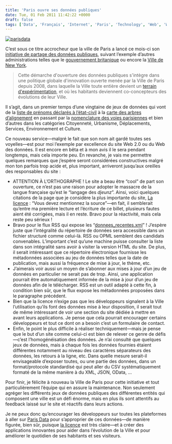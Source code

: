 ```yaml
---
title: 'Paris ouvre ses données publiques'
date: Tue, 01 Feb 2011 11:42:22 +0000
draft: false
tags: ['Data', 'Français', 'Internet', 'Paris', 'Technology', 'Web', 'Web 2.0']
---
```


[![parisdata](http://blog.madd0.com/images/Windows-Live-Writer/7cc2b85ee1f2_92B2/parisdata_3.png "parisdata")](http://opendata.paris.fr)

C’est sous ce titre accrocheur que la ville de Paris a lancé ce mois-ci son [initiative de partage des données publiques](http://opendata.paris.fr), suivant l’exemple d’autres administrations telles que le [gouvernement britanique](http://data.gov.uk) ou encore la [Ville de New York](http://www.nyc.gov/html/datamine/html/home/home.shtml).

> Cette démarche d'ouverture des données publiques s'intègre dans une politique globale d'innovation ouverte menée par la Ville de Paris depuis 2008, dans laquelle la Ville toute entière devient un [terrain d'expérimentation](http://www.parisregionlab.com/), et où les habitants deviennent co-concepteurs des évolutions de leur Ville.

Il s’agit, dans un premier temps d’une vingtaine de jeux de données qui vont de la [liste de prénoms déclarés à l’état-civil](http://opendata.paris.fr/opendata/jsp/site/Portal.jsp?document_id=60&portlet_id=106) à la [carte des arbres d’alignement](http://opendata.paris.fr/opendata/jsp/site/Portal.jsp?document_id=41&portlet_id=106) en passant par la [nomenclature des voies parisiennes](http://opendata.paris.fr/opendata/jsp/site/Portal.jsp?document_id=47&portlet_id=106) et bien d’autres dans les catégories Citoyenneté, Urbanisme, Déplacements, Services, Environnement et Culture.

Ce nouveau service—malgré le fait que son nom ait gardé toutes ses voyelles—est pour moi l’exemple par excellence du site Web 2.0 ou du Web des données. Il est encore en bêta et à mon avis il le sera pendant longtemps, mais cela importe peu. En revanche, je vais me permettre quelques remarques que j’espère seront considérées constructives malgré mon ton parfois trop acide et, plus important, arriveront jusqu’aux oreilles des responsables du site :

*   ATTENTION À L’ORTHOGRAPHE ! Le site a beau être “cool” de part son ouverture, ce n’est pas une raison pour adopter le massacre de la langue française qu’est le “langage des _djeunz_”. Ainsi, voici quelques citations de la page que je considère la plus importante du site, [La licence](http://opendata.paris.fr/opendata/jsp/site/Portal.jsp?page_id=10) : “Vous devez mentionnez la source”—en fait, il semblerait qu’entre ma première lecture et l’écriture de ce billet, plusieurs fautes aient été corrigées, mais il en reste. Bravo pour la réactivité, mais cela reste peu sérieux !
*   Bravo pour le flux RSS qui expose les “[donnees\_recentes.xml](http://opendata.paris.fr/opendata/plugins/rss/donnees_recentes.xml)” ! J’espère juste que l’intégralité du répertoire de données sera accessible dans un fichier structuré comme celui-là. RSS ou OPML semblent des candidats convenables. L’important c’est qu’une machine puisse consulter la liste dans son intégralité sans avoir à visiter la version HTML du site. De plus, il serait intéressant que ce répertoire électronique fournisse les métadonnées associées au jeu de données telles que la date de publication, mais aussi la fréquence de mise à jour, le thème, etc.
*   J’aimerais voir aussi un moyen de s’abonner aux mises à jour d’un jeu de données en particulier ne serait pas de trop. Ainsi, une application pourrait être automatiquement informée de la mise à jour d’un jeu de données afin de le télécharger. RSS est un outil adapté à cette fin, à condition bien sûr, que le flux expose les métadonnées proposées dans le paragraphe précédent.
*   Bien que la licence n’exige pas que les développeurs signalent à la Ville l’utilisation qu’ils font des données mise à leur disposition, il serait tout de même intéressant de voir une section du site dédiée à mettre en avant leurs applications. Je pense que cela pourrait encourager certains développeurs et tout ce dont on a besoin c’est un formulaire de contact.
*   Enfin, le point le plus difficile à réaliser techniquement—mais je pense que le but d’un site comme celui-ci est bien de relever ce genre de défis—c’est l’homogénéisation des données. Je n’ai consulté que quelques jeux de données, mais à chaque fois les données fournies étaient différentes notamment au niveau des caractères séparateurs des données, les retours à la ligne, etc. Dans quelle mesure serait-il envisageable d’exposer toutes, ou une partie des données, dans un format/protocole standardisé qui peut aller du CSV systématiquement formaté de la même manière à du XML, JSON, OData, …

Pour finir, je félicite à nouveau la Ville de Paris pour cette initiative et tout particulièrement l’équipe qui en assure la maintenance. Non seulement agréger les différents jeux de données publiques des différentes entités qui composent une ville est un défi énorme, mais en plus ils sont attentifs au feedback laissé sur le site et réactifs dans leurs actions.

Je ne peux donc qu’encourager les développeurs sur toutes les plateformes à aller sur [Paris Data](http://opendata.paris.fr) pour s’approprier de ces données—de manière figurée, bien sûr, puisque [la licence](http://opendata.paris.fr/opendata/jsp/site/Portal.jsp?page_id=10) est très claire—et à créer des applications innovantes pour aider dans l’évolution de la Ville et pour améliorer le quotidien de ses habitants et ses visiteurs.
